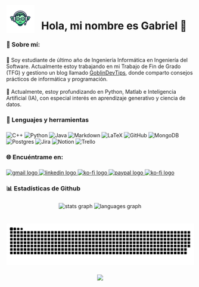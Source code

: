 <img align="left" height="75" src="https://raw.githubusercontent.com/gguibertg/gguibertg/refs/heads/main/images/GoblinDevTips.png"  />

###

<h1 align="center">Hola, mi nombre es Gabriel 👋</h1>

###

<h3 align="left">💫 Sobre mí:</h3>

###

<p align="left">🔭 Soy estudiante de último año de Ingeniería Informática en Ingeniería del Software. Actualmente estoy trabajando en mi Trabajo de Fin de Grado (TFG) y gestiono un blog llamado <a href="https://gguibertg.github.io/" target="_blank">GoblinDevTips</a>, donde comparto consejos prácticos de informática y programación.<br><br>🌱 Actualmente, estoy profundizando en Python, Matlab e Inteligencia Artificial (IA), con especial interés en aprendizaje generativo y ciencia de datos.</p>

###

<h3 align="left">🚀 Lenguajes y herramientas</h3>

###

![C++](https://img.shields.io/badge/c++-%2300599C.svg?style=for-the-badge&logo=c%2B%2B&logoColor=white) 
![Python](https://img.shields.io/badge/python-3670A0?style=for-the-badge&logo=python&logoColor=ffdd54)
![Java](https://img.shields.io/badge/java-%23ED8B00.svg?style=for-the-badge&logo=openjdk&logoColor=white) 
![Markdown](https://img.shields.io/badge/markdown-%23000000.svg?style=for-the-badge&logo=markdown&logoColor=white)
![LaTeX](https://img.shields.io/badge/latex-%23008080.svg?style=for-the-badge&logo=latex&logoColor=white) 
![GitHub](https://img.shields.io/badge/github-%23121011.svg?style=for-the-badge&logo=github&logoColor=white) 
![MongoDB](https://img.shields.io/badge/MongoDB-%234ea94b.svg?style=for-the-badge&logo=mongodb&logoColor=white) 
![Postgres](https://img.shields.io/badge/postgres-%23316192.svg?style=for-the-badge&logo=postgresql&logoColor=white) 
![Jira](https://img.shields.io/badge/jira-%230A0FFF.svg?style=for-the-badge&logo=jira&logoColor=white) 
![Notion](https://img.shields.io/badge/Notion-%23000000.svg?style=for-the-badge&logo=notion&logoColor=white) 
![Trello](https://img.shields.io/badge/Trello-%23026AA7.svg?style=for-the-badge&logo=Trello&logoColor=white)

###

<h3 align="left">🌐 Encuéntrame en:</h3>

###

<div align="left">
  <a href="gguibertg@gmail.com" target="_blank">
    <img src="https://img.shields.io/static/v1?message=Gmail&logo=gmail&label=&color=D14836&logoColor=white&labelColor=&style=plastic" height="35" alt="gmail logo"  />
  </a>
  <a href="https://www.linkedin.com/in/gguibertg/" target="_blank">
    <img src="https://img.shields.io/static/v1?message=LinkedIn&logo=linkedin&label=&color=0077B5&logoColor=white&labelColor=&style=plastic" height="35" alt="linkedin logo"  />
  </a>
  <a href="https://bsky.app/profile/goblinl.bsky.social" target="_blank">
    <img src="https://img.shields.io/badge/bluesky-0285FF?style=for-the-badge&logo=bluesky&logoColor=%23FFFFFF" height="35" alt="ko-fi logo"  />
  </a>
  <a href="https://www.paypal.com/paypalme/gobIinl" target="_blank">
    <img src="https://img.shields.io/static/v1?message=PayPal&logo=paypal&label=&color=00457C&logoColor=white&labelColor=&style=plastic" height="35" alt="paypal logo"  />
  </a>
  <a href="https://ko-fi.com/goblindevtips" target="_blank">
    <img src="https://img.shields.io/static/v1?message=Ko-fi&logo=ko-fi&label=&color=F16061&logoColor=white&labelColor=&style=plastic" height="35" alt="ko-fi logo"  />
  </a>
</div>

<h3 align="left">📊 Estadísticas de Github</h3>

###

<div align="center">
  <img src="https://github-readme-stats.vercel.app/api?username=gguibertg&hide_title=false&hide_rank=false&show_icons=true&include_all_commits=true&count_private=true&disable_animations=false&theme=dracula&locale=es&hide_border=false" height="150" alt="stats graph"  />
  <img src="https://github-readme-stats.vercel.app/api/top-langs?username=gguibertg&locale=es&hide_title=false&layout=compact&card_width=320&langs_count=5&theme=dracula&hide_border=false" height="150" alt="languages graph"  />
</div>

###

<br clear="both">

<img src="https://raw.githubusercontent.com/gguibertg/gguibertg/output/snake.svg" alt="Snake animation" />

###

<div align="center">
  <img src="https://profile-counter.glitch.me/gguibertg/count.svg?"  />
</div>

###

<!-- Proudly created with GPRM ( https://gprm.itsvg.in ) -->
